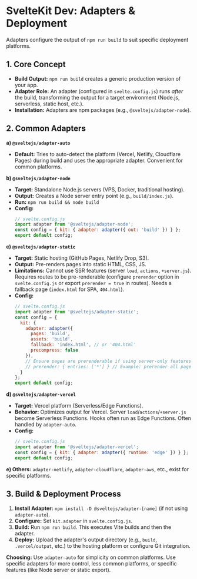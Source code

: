 # SvelteKit Dev: Adapters & Deployment

Adapters configure the output of `npm run build` to suit specific deployment platforms.

## 1. Core Concept

*   **Build Output:** `npm run build` creates a generic production version of your app.
*   **Adapter Role:** An adapter (configured in `svelte.config.js`) runs *after* the build, transforming the output for a target environment (Node.js, serverless, static host, etc.).
*   **Installation:** Adapters are npm packages (e.g., `@sveltejs/adapter-node`).

## 2. Common Adapters

**a) `@sveltejs/adapter-auto`**

*   **Default:** Tries to auto-detect the platform (Vercel, Netlify, Cloudflare Pages) during build and uses the appropriate adapter. Convenient for common platforms.

**b) `@sveltejs/adapter-node`**

*   **Target:** Standalone Node.js servers (VPS, Docker, traditional hosting).
*   **Output:** Creates a Node server entry point (e.g., `build/index.js`).
*   **Run:** `npm run build && node build`
*   **Config:**
    ```javascript
    // svelte.config.js
    import adapter from '@sveltejs/adapter-node';
    const config = { kit: { adapter: adapter({ out: 'build' }) } };
    export default config;
    ```

**c) `@sveltejs/adapter-static`**

*   **Target:** Static hosting (GitHub Pages, Netlify Drop, S3).
*   **Output:** Pre-renders pages into static HTML, CSS, JS.
*   **Limitations:** Cannot use SSR features (server `load`, `actions`, `+server.js`). Requires routes to be pre-renderable (configure `prerender` option in `svelte.config.js` or export `prerender = true` in routes). Needs a fallback page (`index.html` for SPA, `404.html`).
*   **Config:**
    ```javascript
    // svelte.config.js
    import adapter from '@sveltejs/adapter-static';
    const config = {
      kit: {
        adapter: adapter({
          pages: 'build',
          assets: 'build',
          fallback: 'index.html', // or '404.html'
          precompress: false
        }),
        // Ensure pages are prerenderable if using server-only features elsewhere
        // prerender: { entries: ['*'] } // Example: prerender all pages
      }
    };
    export default config;
    ```

**d) `@sveltejs/adapter-vercel`**

*   **Target:** Vercel platform (Serverless/Edge Functions).
*   **Behavior:** Optimizes output for Vercel. Server `load`/`actions`/`+server.js` become Serverless Functions. Hooks often run as Edge Functions. Often handled by `adapter-auto`.
*   **Config:**
    ```javascript
    // svelte.config.js
    import adapter from '@sveltejs/adapter-vercel';
    const config = { kit: { adapter: adapter({ runtime: 'edge' }) } }; // Optional: specify runtime
    export default config;
    ```

**e) Others:** `adapter-netlify`, `adapter-cloudflare`, `adapter-aws`, etc., exist for specific platforms.

## 3. Build & Deployment Process

1.  **Install Adapter:** `npm install -D @sveltejs/adapter-[name]` (if not using `adapter-auto`).
2.  **Configure:** Set `kit.adapter` in `svelte.config.js`.
3.  **Build:** Run `npm run build`. This executes Vite builds and then the adapter.
4.  **Deploy:** Upload the adapter's output directory (e.g., `build`, `.vercel/output`, etc.) to the hosting platform or configure Git integration.

**Choosing:** Use `adapter-auto` for simplicity on common platforms. Use specific adapters for more control, less common platforms, or specific features (like Node server or static export).